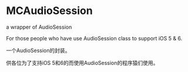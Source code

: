 MCAudioSession
==============

a wrapper of AudioSession

For those people who have use AudioSession class to support iOS 5 & 6.


一个AudioSession的封装。

供各位为了支持iOS 5和6的而使用AudioSession的程序猿们使用。